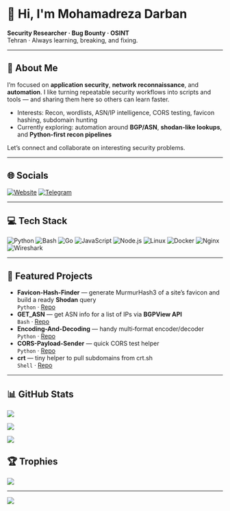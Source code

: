 # 👋 Hi, I'm **Mohamadreza Darban**

**Security Researcher · Bug Bounty · OSINT**  
Tehran · Always learning, breaking, and fixing.

---

## 💫 About Me
I’m focused on **application security**, **network reconnaissance**, and **automation**. I like turning repeatable security workflows into scripts and tools — and sharing them here so others can learn faster.

- Interests: Recon, wordlists, ASN/IP intelligence, CORS testing, favicon hashing, subdomain hunting
- Currently exploring: automation around **BGP/ASN**, **shodan-like lookups**, and **Python-first recon pipelines**

Let’s connect and collaborate on interesting security problems.

---

## 🌐 Socials
<!-- Replace links below with your actual links if needed -->
[![Website](https://img.shields.io/badge/Website-000000?style=for-the-badge&logo=About.me&logoColor=white)](https://mohamadrezadarban.com)
[![Telegram](https://img.shields.io/badge/Telegram-26A5E4?style=for-the-badge&logo=telegram&logoColor=white)](https://t.me/unname_1x)

---

## 💻 Tech Stack
![Python](https://img.shields.io/badge/Python-3776AB?style=for-the-badge&logo=python&logoColor=white)
![Bash](https://img.shields.io/badge/Bash-121011?style=for-the-badge&logo=gnu-bash&logoColor=white)
![Go](https://img.shields.io/badge/Go-00ADD8?style=for-the-badge&logo=go&logoColor=white)
![JavaScript](https://img.shields.io/badge/JavaScript-323330?style=for-the-badge&logo=javascript&logoColor=F7DF1E)
![Node.js](https://img.shields.io/badge/Node.js-6DA55F?style=for-the-badge&logo=node.js&logoColor=white)
![Linux](https://img.shields.io/badge/Linux-000000?style=for-the-badge&logo=linux&logoColor=white)
![Docker](https://img.shields.io/badge/Docker-2496ED?style=for-the-badge&logo=docker&logoColor=white)
![Nginx](https://img.shields.io/badge/Nginx-009639?style=for-the-badge&logo=nginx&logoColor=white)
![Wireshark](https://img.shields.io/badge/Wireshark-1679A7?style=for-the-badge&logo=wireshark&logoColor=white)

---

## 🧰 Featured Projects
- **Favicon-Hash-Finder** — generate MurmurHash3 of a site’s favicon and build a ready **Shodan** query  
  `Python` · [Repo](https://github.com/mohamadrezadarban/Favicon-Hash-Finder)
- **GET_ASN** — get ASN info for a list of IPs via **BGPView API**  
  `Bash` · [Repo](https://github.com/mohamadrezadarban/GET_ASN)
- **Encoding-And-Decoding** — handy multi‑format encoder/decoder  
  `Python` · [Repo](https://github.com/mohamadrezadarban/Encoding-And-Decoding)
- **CORS-Payload-Sender** — quick CORS test helper  
  `Python` · [Repo](https://github.com/mohamadrezadarban/CORS-Payload-Sender)
- **crt** — tiny helper to pull subdomains from crt.sh  
  `Shell` · [Repo](https://github.com/mohamadrezadarban/crt)

---

## 📊 GitHub Stats
![](https://github-readme-stats.vercel.app/api?username=mohamadrezadarban&theme=dark&hide_border=false&include_all_commits=false&count_private=false)

![](https://github-readme-streak-stats.herokuapp.com/?user=mohamadrezadarban&theme=dark&hide_border=false)

![](https://github-readme-stats.vercel.app/api/top-langs/?username=mohamadrezadarban&theme=dark&hide_border=false&include_all_commits=false&count_private=false&layout=compact)

## 🏆 Trophies
![](https://github-profile-trophy.vercel.app/?username=mohamadrezadarban&theme=radical&no-frame=false&no-bg=true&margin-w=4)

---
[![](https://visitcount.itsvg.in/api?id=mohamadrezadarban&icon=0&color=0)](https://visitcount.itsvg.in)

<!-- Inspired by GPRM templates; customized for security tooling -->
